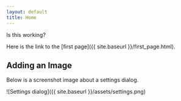 ```yaml
---
layout: default
title: Home
---
```



Is this working?

Here is the link to the [first page]({{ site.baseurl }}/first_page.html).

## Adding an Image

Below is a screenshot image about a settings dialog.

![Settings dialog]({{ site.baseurl }}/assets/settings.png)

